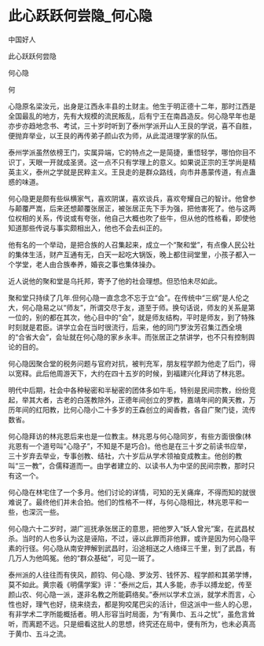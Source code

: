 # 此心跃跃何尝隐_何心隐

中国好人

此心跃跃何尝隐

何心隐

何

心隐原名梁汝元，出身是江西永丰县的土财主。他生于明正德十二年，那时江西是全国最乱的地方，先有大规模的流民叛乱，后有宁王在南昌造反。何心隐早年也是亦步亦趋地念书、考试，三十岁时听到了泰州学派开山人王艮的学说，喜不自胜，便抛弃举业，以王艮的再传弟子颜山农为师，从此混进理学家的队伍。

泰州学派虽然依榜王门，实属异端，它的特点之一是简捷，重悟轻学，哪怕你目不识丁，天眼一开就成圣贤。这一点不只有学理上的意义。如果说正宗的王学尚是精英主义，泰州之学就是民粹主义。王艮走的是群众路线，向市井愚蒙传道，有点蛊惑的味道。

何心隐更是颇有些纵横家气，喜欢阴谋，喜欢谈兵，喜欢夸耀自己的智计。他曾参与颠覆严嵩，后来还想颠覆张居正，被张居正先下手为强，把他害死了。他与这两位权相的关系，传说或有夸张，他自己大概也吹了些牛，但从他的性格看，即使他知道那些传说与事实颇相出入，他也不会去纠正的。

他有名的一个举动，是把合族的人召集起来，成立一个“聚和堂”，有点像人民公社的集体生活，财产互通有无，白天一起吃大锅饭，晚上都住祠堂里，小孩子都入一个学堂，老人由合族奉养，婚丧之事也集体操办。

近人说他的聚和堂是乌托邦，寄予了他的社会理想。但恐怕未尽如此。

聚和堂只持续了几年.但何心隐一直念念不忘于立“会”。在传统中“三纲”是人伦之大，何心隐易之以“师友”，所谓交尽于友，道至于师。换句话说，师友的关系是第一位的，别的都在其次，他心目中的“会”，就是师友结构，平时是师友，到了特殊时刻就是君臣。讲学立会在当时很流行，后来，他的同门罗汝芳召集江西全境的“合省大会”，会址就在何心隐的家乡永丰。而张居正之禁讲学，也不只有控制舆论的目的。

何心隐因聚合堂的税务问题与官府对抗，被判充军，朋友程学颜为他走了后门，得以宽释。此后他周游天下，大约在四十五岁的时候，到福建兴化拜访了林兆恩。

明代中后期，社会中各种秘密和半秘密的团体多如牛毛，特别是民间宗教，纷纷竞起，举其大者，古老的白莲教除外，正德年间创立的罗教，嘉靖年间的黄天教，万历年间的红阳教，比何心隐小二十多岁的王森创立的闻香教，各自广聚门徒，流传数省。

何心隐拜访的林兆恩后来也是一位教主。林兆恩与何心隐同岁，有些方面很像(林兆恩有一个道号叫“心隐子”，不知是不是巧合)。他也是在三十岁之前读书应举，三十岁弃去举业，专事创教、结社，六十岁后从学术领袖变成教主。他创的教叫“三一教”，合儒释道而一。由学者建立的、以读书人为中坚的民间宗教，那时只有这一个。

何心隐在林宅住了一个多月。他们讨论的详情，可知的无关痛痒，不得而知的就很难说了。最终他们并未合拍。他们的性格不一样，与何心隐相比，林兆恩平和一些，也深沉一些。

何心隐六十二岁时，湖广巡抚承张居正的意思，把他罗入“妖人曾光”案，在武昌杖杀。当时的人也多认为这是诬陷，不过，诬以此罪而非他罪，或许是因为何心隐平素的行径。何心隐从南安押解到武昌时，沿途相送之人络绎三千里，到了武昌，有几万人为他鸣冤。他的“群众基础”，可见一斑了。

泰州派的人往往而有侠风，颜钧、何心隐、罗汝芳、钱怀苏、程学颜和其弟学博，莫不如此。黄宗羲《明儒学案》评：“泰州之后，其人多能，赤手以搏龙蛇，传至颜山农、何心隐一派，遂非名教之所能羁络矣。”泰州以学术立派，就学术而言，心性也好，理气也好，绕来绕去，都是狗咬尾巴尖的活计，但这派中一些人的心思，有非学术二字所能概括者。明人形容当时局面，为“有黄巾、五斗之忧”，虽危言耸听，而离题不远。只是细看这批人的思想，终究还在局中，便有所为，也未必真高于黄巾、五斗之流。
